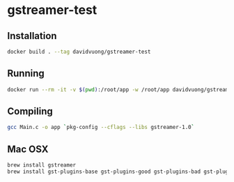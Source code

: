 # gstreamer-test

## Installation

```bash
docker build . --tag davidvuong/gstreamer-test
```

## Running

```bash
docker run --rm -it -v $(pwd):/root/app -w /root/app davidvuong/gstreamer-test bash
```

## Compiling

```bash
gcc Main.c -o app `pkg-config --cflags --libs gstreamer-1.0`
```

## Mac OSX

```bash
brew install gstreamer
brew install gst-plugins-base gst-plugins-good gst-plugins-bad gst-plugins-ugly gst-rtsp-server
```
